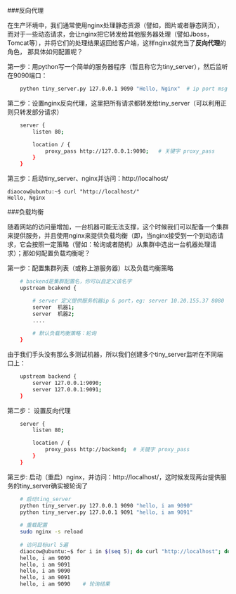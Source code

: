 ###反向代理

在生产环境中，我们通常使用nginx处理静态资源（譬如，图片或者静态网页），而对于一些动态请求，会让nginx把它转发给其他服务器处理（譬如Jboss，Tomcat等），并将它们的处理结果返回给客户端，这样nginx就充当了**反向代理**的角色， 那具体如何配置呢？

第一步：用python写一个简单的服务器程序（暂且称它为tiny_server），然后监听在9090端口：

```sh
    python tiny_server.py 127.0.0.1 9090 "Hello, Nginx"  # ip port msg
```

第二步：设置nginx反向代理，这里把所有请求都转发给tiny_server（可以利用正则只转发部分请求）

```sh	
	server {
		listen 80;

		location / {
			proxy_pass http://127.0.0.1:9090;	# 关键字 proxy_pass
		}
	}
```

第三步：启动tiny_server、nginx并访问：http://localhost/

    diaocow@ubuntu:~$ curl "http://localhost/"
    Hello, Nginx


###负载均衡

随着网站的访问量增加，一台机器可能无法支撑，这个时候我们可以配备一个集群来提供服务，并且使用nginx来提供负载均衡（即，当nginx接受到一个到动态请求，它会按照一定策略（譬如：轮询或者随机）从集群中选出一台机器处理请求）；那如何配置负载均衡呢？

第一步：配置集群列表（或称上游服务器）以及负载均衡策略

```sh	
	# backend是集群配置名，你可以自定义该名字
	upstream bcakend {		

		# server 定义提供服务机器ip & port，eg: server 10.20.155.37 8080
		server  机器1;	 
		server  机器2;		
		....
		
		# 默认负载均衡策略：轮询
	}
```

由于我们手头没有那么多测试机器，所以我们创建多个tiny_server监听在不同端口上：

```sh
	upstream backend {   
		server 127.0.0.1:9090;
		server 127.0.0.1:9091;				
	}
```

第二步： 设置反向代理
```sh
	server {
		listen 80;

		location / {
			proxy_pass http://backend;	# 关键字 proxy_pass
		}
	}
```

第三步: 启动（重启）nginx，并访问：http://localhost/，这时候发现两台提供服务的tiny_server确实被轮询了

```sh
	# 启动ting_server
	python tiny_server.py 127.0.0.1 9090 "hello, i am 9090"
	python tiny_server.py 127.0.0.1 9091 "hello, i am 9091"
	
	# 重载配置
	sudo nginx -s reload
	
	# 访问目标url 5遍
	diaocow@ubuntu:~$ for i in $(seq 5); do curl "http://localhost"; done
	hello, i am 9090
	hello, i am 9091
	hello, i am 9090
	hello, i am 9091
	hello, i am 9090    # 轮询结果
```


